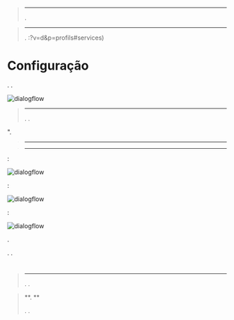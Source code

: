 # 



> ****
>
> .

> ****
>
> . :?v=d&p=profils#services)

# Configuração

. .

![dialogflow](../images/dialogflow1.png)

> ****
>
> . .

".

> ****
>
> 

> ****
>
> 

 : 

![dialogflow](../images/dialogflow2.png)

 : 

![dialogflow](../images/dialogflow3.png)

 : 

![dialogflow](../images/dialogflow4.png)

.

.
.

# 

>****
>
>. .

>**. **
>
>. .
